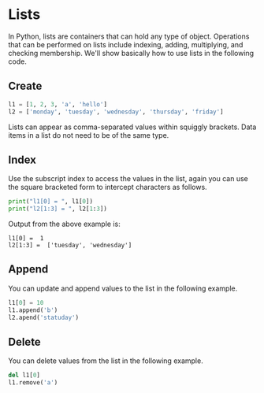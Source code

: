 # Lists

In Python, lists are containers that can hold any type of object. Operations that can be performed on lists include indexing, adding, multiplying, and checking membership.
We'll show basically how to use lists in the following code.

## Create

```python
l1 = [1, 2, 3, 'a', 'hello']
l2 = ['monday', 'tuesday', 'wednesday', 'thursday', 'friday']
```
Lists can appear as comma-separated values within squiggly brackets. Data items in a list do not need to be of the same type.


## Index
Use the subscript index to access the values in the list, again you can use the square bracketed form to intercept characters as follows.

```python   
print("l1[0] = ", l1[0])
print("l2[1:3] = ", l2[1:3])
```
Output from the above example is:

```
l1[0] =  1
l2[1:3] =  ['tuesday', 'wednesday']
```

## Append
You can update and append values to the list in the following example.

```python  
l1[0] = 10
l1.append('b')
l2.apend('statuday')
```

## Delete
You can delete values from the list in the following example.

```python  
del l1[0]
l1.remove('a')
```
